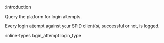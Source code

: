 :introduction

Query the platform for login attempts.

Every login attempt against your SPiD client(s), successful or not, is
logged.

:inline-types login_attempt login_type
